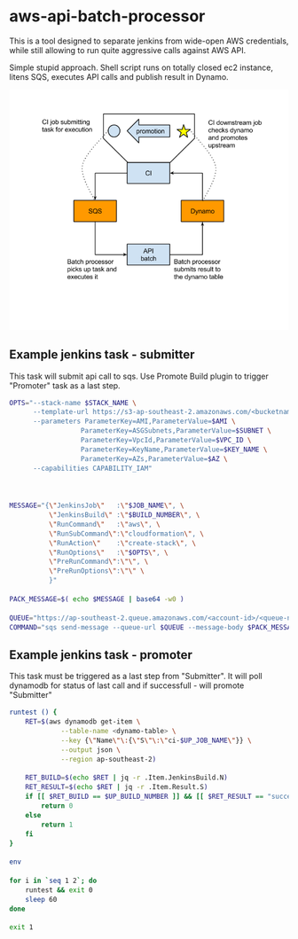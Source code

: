# aws-api-batch-processor
This is a tool designed to separate jenkins from wide-open AWS credentials, while still allowing to run quite aggressive calls against AWS API. 

Simple stupid approach. Shell script runs on totally closed ec2 instance, litens SQS, executes API calls and publish result in Dynamo.

![image](aws-api-batch-processor.png)

## Example jenkins task - submitter
This task will submit api call to sqs. Use Promote Build plugin to trigger "Promoter" task as a last step.
```bash
OPTS="--stack-name $STACK_NAME \
      --template-url https://s3-ap-southeast-2.amazonaws.com/<bucketname>/<foldername>/${BUILD_TAG}.json \
      --parameters ParameterKey=AMI,ParameterValue=$AMI \
                  ParameterKey=ASGSubnets,ParameterValue=$SUBNET \
                  ParameterKey=VpcId,ParameterValue=$VPC_ID \
                  ParameterKey=KeyName,ParameterValue=$KEY_NAME \
                  ParameterKey=AZs,ParameterValue=$AZ \
      --capabilities CAPABILITY_IAM"
     
     
     
MESSAGE="{\"JenkinsJob\"   :\"$JOB_NAME\", \
          \"JenkinsBuild\" :\"$BUILD_NUMBER\", \
          \"RunCommand\"   :\"aws\", \
          \"RunSubCommand\":\"cloudformation\", \
          \"RunAction\"    :\"create-stack\", \
          \"RunOptions\"   :\"$OPTS\", \
          \"PreRunCommand\":\"\", \
          \"PreRunOptions\":\"\" \
          }"

PACK_MESSAGE=$( echo $MESSAGE | base64 -w0 )

QUEUE="https://ap-southeast-2.queue.amazonaws.com/<account-id>/<queue-name>"
COMMAND="sqs send-message --queue-url $QUEUE --message-body $PACK_MESSAGE"
```

## Example jenkins task - promoter
This task must be triggered as a last step from "Submitter". It will poll dynamodb for status of last call and if successfull  - will promote "Submitter"
```bash
runtest () {
    RET=$(aws dynamodb get-item \
             --table-name <dynamo-table> \
             --key {\"Name\"\:{\"S\"\:\"ci-$UP_JOB_NAME\"}} \
             --output json \
             --region ap-southeast-2)

    RET_BUILD=$(echo $RET | jq -r .Item.JenkinsBuild.N)
    RET_RESULT=$(echo $RET | jq -r .Item.Result.S)
    if [[ $RET_BUILD == $UP_BUILD_NUMBER ]] && [[ $RET_RESULT == "success" ]]; then
        return 0
    else
        return 1
    fi
}

env

for i in `seq 1 2`; do
    runtest && exit 0
    sleep 60
done

exit 1
```
